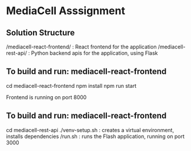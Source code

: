 # MediaCell Asssignment

## Solution Structure

/mediacell-react-frontend/ : React frontend for the application
/mediacell-rest-api/ : Python backend apis for the application, using Flask


## To build and run: mediacell-react-frontend

cd mediacell-react-frontend
npm install
npm run start

Frontend is running on port 8000


## To build and run: mediacell-react-frontend

cd mediacell-rest-api
./venv-setup.sh : creates a virtual environment, installs dependencies
/run.sh : runs the Flash application, running on port 3000